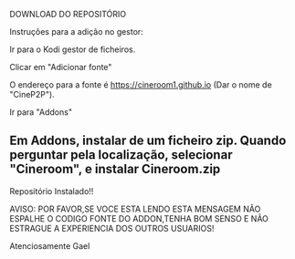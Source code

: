 DOWNLOAD DO REPOSITÓRIO

Instruções para a adição no gestor:

Ir para o Kodi gestor de ficheiros.

Clicar em "Adicionar fonte"

O endereço para a fonte é https://cineroom1.github.io (Dar o nome de "CineP2P").

Ir para "Addons"

Em Addons, instalar de um ficheiro zip. Quando perguntar pela localização, selecionar "Cineroom", e instalar Cineroom.zip
-
Repositório Instalado!!

 
AVISO: POR FAVOR,SE VOCE ESTA LENDO ESTA MENSAGEM NÃO ESPALHE O CODIGO FONTE DO ADDON,TENHA BOM SENSO E NÃO ESTRAGUE A EXPERIENCIA DOS OUTROS USUARIOS!

Atenciosamente
Gael
 
